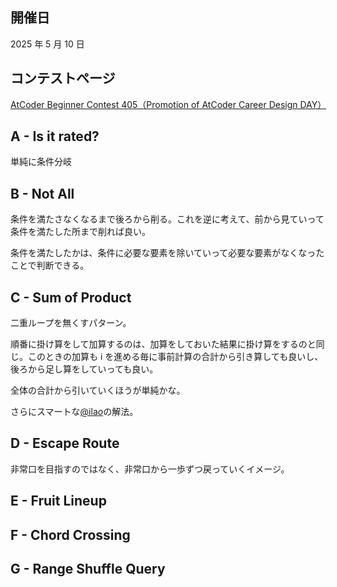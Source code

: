## 開催日

2025 年 5 月 10 日

## コンテストページ

[AtCoder Beginner Contest 405（Promotion of AtCoder Career Design DAY）](https://atcoder.jp/contests/abc405)

## A - Is it rated?

単純に条件分岐

## B - Not All

条件を満たさなくなるまで後ろから削る。これを逆に考えて、前から見ていって条件を満たした所まで削れば良い。

条件を満たしたかは、条件に必要な要素を除いていって必要な要素がなくなったことで判断できる。

## C - Sum of Product

二重ループを無くすパターン。

順番に掛け算をして加算するのは、加算をしておいた結果に掛け算をするのと同じ。このときの加算も i を進める毎に事前計算の合計から引き算しても良いし、後ろから足し算をしていっても良い。

全体の合計から引いていくほうが単純かな。

さらにスマートな[@ila*o*](https://x.com/ila_o_/status/1921204887305564572)の解法。

## D - Escape Route

非常口を目指すのではなく、非常口から一歩ずつ戻っていくイメージ。

## E - Fruit Lineup

## F - Chord Crossing

## G - Range Shuffle Query
